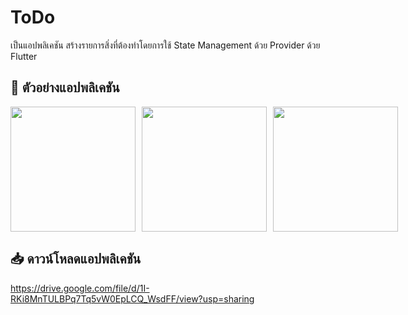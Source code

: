 # ToDo
เป็นแอปพลิเคชัน สร้างรายการสิ่งที่ต้องทำโดยการใช้ State Management ด้วย Provider ด้วย Flutter

## 🎥 ตัวอย่างแอปพลิเคชัน

<div style="display: flex; gap: 10px;">
  <img src="https://github.com/peerapattop/elder-care/raw/main/assets/home1.png" width="200" />
  <img src="https://github.com/peerapattop/elder-care/raw/main/assets/home2.png" width="200" />
  <img src="https://github.com/peerapattop/elder-care/raw/main/assets/home3.png" width="200" />
</div>

## 📥 ดาวน์โหลดแอปพลิเคชัน
https://drive.google.com/file/d/1I-RKi8MnTULBPq7Tq5vW0EpLCQ_WsdFF/view?usp=sharing

